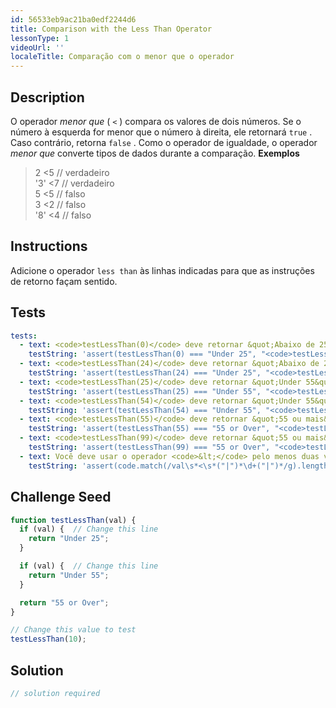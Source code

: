 ```yaml
---
id: 56533eb9ac21ba0edf2244d6
title: Comparison with the Less Than Operator
lessonType: 1
videoUrl: ''
localeTitle: Comparação com o menor que o operador
---
```


## Description
<section id="description"> O operador <dfn>menor que</dfn> ( <code>&lt;</code> ) compara os valores de dois números. Se o número à esquerda for menor que o número à direita, ele retornará <code>true</code> . Caso contrário, retorna <code>false</code> . Como o operador de igualdade, o operador <dfn>menor que</dfn> converte tipos de dados durante a comparação. <strong>Exemplos</strong> <blockquote> 2 &lt;5 // verdadeiro <br> &#39;3&#39; &lt;7 // verdadeiro <br> 5 &lt;5 // falso <br> 3 &lt;2 // falso <br> &#39;8&#39; &lt;4 // falso </blockquote></section>

## Instructions
<section id="instructions"> Adicione o operador <code>less than</code> às linhas indicadas para que as instruções de retorno façam sentido. </section>

## Tests
<section id='tests'>

```yml
tests:
  - text: <code>testLessThan(0)</code> deve retornar &quot;Abaixo de 25&quot;
    testString: 'assert(testLessThan(0) === "Under 25", "<code>testLessThan(0)</code> should return "Under 25"");'
  - text: <code>testLessThan(24)</code> deve retornar &quot;Abaixo de 25&quot;
    testString: 'assert(testLessThan(24) === "Under 25", "<code>testLessThan(24)</code> should return "Under 25"");'
  - text: <code>testLessThan(25)</code> deve retornar &quot;Under 55&quot;
    testString: 'assert(testLessThan(25) === "Under 55", "<code>testLessThan(25)</code> should return "Under 55"");'
  - text: <code>testLessThan(54)</code> deve retornar &quot;Under 55&quot;
    testString: 'assert(testLessThan(54) === "Under 55", "<code>testLessThan(54)</code> should return "Under 55"");'
  - text: <code>testLessThan(55)</code> deve retornar &quot;55 ou mais&quot;
    testString: 'assert(testLessThan(55) === "55 or Over", "<code>testLessThan(55)</code> should return "55 or Over"");'
  - text: <code>testLessThan(99)</code> deve retornar &quot;55 ou mais&quot;
    testString: 'assert(testLessThan(99) === "55 or Over", "<code>testLessThan(99)</code> should return "55 or Over"");'
  - text: Você deve usar o operador <code>&lt;</code> pelo menos duas vezes
    testString: 'assert(code.match(/val\s*<\s*("|")*\d+("|")*/g).length > 1, "You should use the <code>&lt;</code> operator at least twice");'

```

</section>

## Challenge Seed
<section id='challengeSeed'>

<div id='js-seed'>

```js
function testLessThan(val) {
  if (val) {  // Change this line
    return "Under 25";
  }

  if (val) {  // Change this line
    return "Under 55";
  }

  return "55 or Over";
}

// Change this value to test
testLessThan(10);

```

</div>



</section>

## Solution
<section id='solution'>

```js
// solution required
```
</section>
